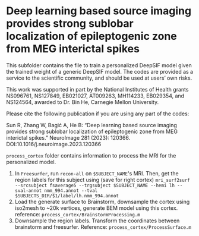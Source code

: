 # Deep learning based source imaging provides strong sublobar localization of epileptogenic zone from MEG interictal spikes


This subfolder contains the file to train a personalized DeepSIF model given the trained weight of a generic DeepSIF model. The codes are provided as a service to the scientific community, and should be used at users’ own risks.


This work was supported in part by the National Institutes of Health grants NS096761, NS127849, EB021027, AT009263, MH114233, EB029354, and NS124564, awarded to Dr. Bin He, Carnegie Mellon University. 


Please cite the following publication if you are using any part of the codes:

Sun R, Zhang W, Bagić A, He B: “Deep learning based source imaging provides strong sublobar localization of epileptogenic zone from MEG interictal spikes.” NeuroImage 281 (2023): 120366. DOI:10.1016/j.neuroimage.2023.120366


```process_cortex``` folder contains information to process the MRI for the personalized model.
1. In ```Freesurfer```, run ```recon-all``` on ```$SUBJECT_NAME```'s MRI. Then, get the region labels for this subject using (save for right cortex)
```mri_surf2surf --srcsubject fsaverage5 --trgsubject $SUBJECT_NAME --hemi lh --sval-annot nmm_994.annot --tval $SUBJECTS_DIR/$1/label/lh.nmm_994.annot```
2. Load the generate surface to Brainstorm, downsample the cortex using iso2mesh to ~20k vertices, generate BEM model using this cortex. reference: ```process_cortex/BrainstormProcessing.m```
3. Downsample the region labels. Transform the coordinates between brainstorm and freesurfer. Reference: ```process_cortex/ProcessSurface.m```